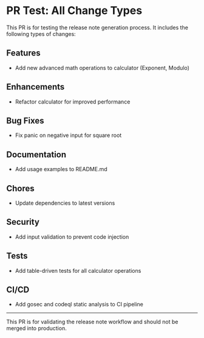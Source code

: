 # PR Test: All Change Types

This PR is for testing the release note generation process. It includes the following types of changes:

## Features

- Add new advanced math operations to calculator (Exponent, Modulo)

## Enhancements

- Refactor calculator for improved performance

## Bug Fixes

- Fix panic on negative input for square root

## Documentation

- Add usage examples to README.md

## Chores

- Update dependencies to latest versions

## Security

- Add input validation to prevent code injection

## Tests

- Add table-driven tests for all calculator operations

## CI/CD

- Add gosec and codeql static analysis to CI pipeline

---

This PR is for validating the release note workflow and should not be merged into production.
